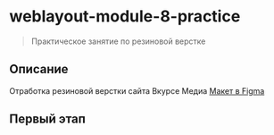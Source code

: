 # weblayout-module-8-practice

> Практическое занятие по резиновой верстке

## Описание

Отработка резиновой верстки сайта Вкурсе Медиа [Макет в Figma](https://www.figma.com/design/LaNYSOXOai5hl2W9BFtHWZ/8-%D1%8D%D1%82%D0%B0%D0%BF.-%D0%9F%D1%80%D0%B0%D0%BA%D1%82%D0%B8%D0%BA%D0%B0.-%D0%92%D0%9A%D1%83%D1%80%D1%81%D0%B5-%D0%9C%D0%B5%D0%B4%D0%B8%D0%B0?node-id=0-1&t=kEoBzTW1S2647rYG-0)

## Первый этап
